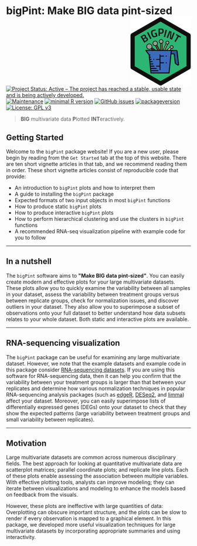 # bigPint: Make BIG data pint-sized <img src="man/figures/logo.png" align="right" alt="" />

[![Project Status: Active – The project has reached a stable, usable state and is being actively developed.](https://www.repostatus.org/badges/latest/active.svg)](https://www.repostatus.org/#active) [![Maintenance](https://img.shields.io/badge/Maintained%3F-yes-green.svg)](https://GitHub.com/lindsayrutter/bigPint/graphs/commit-activity)
[![minimal R version](https://img.shields.io/badge/R%3E%3D-3.4.1-6666ff.svg)](https://cran.r-project.org/)
[![GitHub issues](https://img.shields.io/github/issues/lindsayrutter/bigPint.svg)](https://GitHub.com/lindsayrutter/bigPint/issues/)
[![packageversion](https://img.shields.io/badge/Package%20version-0.99.8-orange.svg?style=flat-square)](commits/master)
[![License: GPL v3](https://img.shields.io/badge/License-GPL%20v3-ff69b4.svg)](https://www.gnu.org/licenses/gpl-3.0)

> **BIG** multivariate data **P**lotted **INT**eractively.

## Getting Started

Welcome to the `bigPint` package website! If you are a new user, please begin by reading from the `Get Started` tab at the top of this website. There are ten short vignette articles in that tab, and we recommend reading them in order. These short vignette articles consist of reproducible code that provide:

- An introduction to `bigPint` plots and how to interpret them
- A guide to installing the `bigPint` package
- Expected formats of two input objects in most `bigPint` functions
- How to produce static `bigPint` plots
- How to produce interactive `bigPint` plots
- How to perform hierarchical clustering and use the clusters in `bigPint` functions
- A recommended RNA-seq visualization pipeline with example code for you to follow

____________________________________________________________________________________

## In a nutshell

The `bigPint` software aims to **"Make BIG data pint-sized"**. You can easily create modern and effective plots for your large multivariate datasets. These plots allow you to quickly examine the variability between all samples in your dataset, assess the variability between treatment groups versus between replicate groups, check for normalization issues, and discover outliers in your dataset. They also allow you to superimpose a subset of observations onto your full dataset to better understand how data subsets relates to your whole dataset. Both static and interactive plots are available.

____________________________________________________________________________________

## RNA-sequencing visualization

The `bigPint` package can be useful for examining any large multivariate dataset. However, we note that the example datasets and example code in this package consider [RNA-sequencing datasets](https://en.wikipedia.org/wiki/RNA-Seq). If you are using this software for RNA-sequencing data, then it can help you confirm that the variability between your treatment groups is larger than that between your replicates and determine how various normalization techniques in popular RNA-sequencing analysis packages (such as [edgeR](https://bioconductor.org/packages/release/bioc/html/edgeR.html), [DESeq2](https://bioconductor.org/packages/release/bioc/html/DESeq2.html), and [limma](https://bioconductor.org/packages/release/bioc/html/limma.html)) affect your dataset. Moreover, you can easily superimpose lists of differentially expressed genes (DEGs) onto your dataset to check that they show the expected patterns (large variability between treatment groups and small variability between replicates).

____________________________________________________________________________________

## Motivation

Large multivariate datasets are common across numerous disciplinary fields. The best approach for looking at quantitative multivariate data are scatterplot matrices; parallel coordinate plots; and replicate line plots. Each of these plots enable assessing the association between multiple variables. With effective plotting tools, analysts can improve modeling; they can iterate between visualizations and modeling to enhance the models based on feedback from the visuals.

However, these plots are ineffective with large quantities of data: Overplotting can obscure important structure, and the plots can be slow to render if every observation is mapped to a graphical element. In this package, we developed more useful visualization techniques for large multivariate datasets by incorporating appropriate summaries and using interactivity. 

